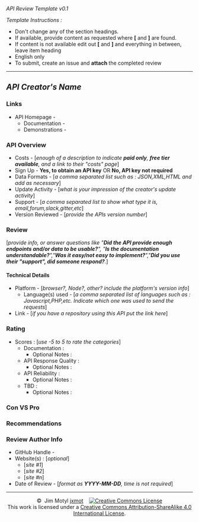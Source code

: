 *API Review Template v0.1*

*Template Instructions :*

* Don't change any of the section headings.
* If available, provide content as requested where **[** and **]** are found.
* If content is not available edit out **[** and **]** and everything in between, leave item heading
* English only
* To submit, create an issue and **attach** the completed review

<hr>

## *API Creator's Name*

### Links

* API Homepage - 
    * Documentation - 
    * Demonstrations - 

### API Overview

* Costs - [*enough of a description to indicate **paid only**, **free tier available**, and a link to their "costs" page*]
* Sign Up - **Yes, to obtain an API key** OR **No, API key not required**
* Data Formats - [*a comma separated list such as : JSON,XML,HTML and add as necessary*]
* Update Activity - [*what is your impression of the creator's update activity*]
* Support - [*a comma separated list to show what type it is, email,forum,slack,gitter,etc*]
* Version Reviewed - [*provide the APIs version number*]

### Review
[*provide info, or answer questions like "**Did the API provide enough endpoints and/or data to be usable?**", "**Is the documentation understandable?**","**Was it easy/not easy to implement?**","**Did you use their "support", did someone respond?**.*]

#### Technical Details

* Platform - [*browser?, Node?, other? include the platform's version info*]
    * Language(s) used - [*a comma separated list of languages such as : Javascript,PHP,etc. Indicate which one was used to send the requests*]
* Link - [*if you have a repository using this API put the link here*]

### Rating

* Scores : [*use -5 to 5 to rate the categories*]
    * Documentation : 
        * Optional Notes :  
    * API Response Quality : 
        * Optional Notes :  
    * API Reliability : 
        * Optional Notes :  
    * TBD : 
        * Optional Notes :  

### Con VS Pro

### Recommendations

### Review Author Info

* GitHub Handle - 
* Website(s) : [*optional*]
    * [*site #1*]
    * [*site #2*]
    * [*site #n*]
* Date of Review - [*format as **YYYY-MM-DD**, time is not required*]

<hr>
<p align="center">
©&nbsp;&nbsp;Jim&nbsp;Motyl&nbsp;<a href="https://github.com/jxmot" target="_blank">jxmot</a>
&nbsp;&nbsp;
<a rel="license" href="http://creativecommons.org/licenses/by-sa/4.0/"><img alt="Creative Commons License" style="border-width:0" src="https://i.creativecommons.org/l/by-sa/4.0/88x31.png" /></a><br />This work is licensed under a <a rel="license" href="http://creativecommons.org/licenses/by-sa/4.0/">Creative Commons Attribution-ShareAlike 4.0 International License</a>.
</p>

